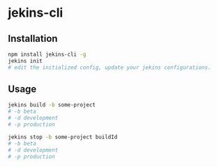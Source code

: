 # jekins-cli

## Installation
```bash
npm install jekins-cli -g
jekins init 
# edit the initialized config, update your jekins configurations.
```
## Usage
```bash
jekins build -b some-project
# -b beta
# -d development
# -p production

jekins stop -b some-project buildId
# -b beta
# -d development
# -p production
```
